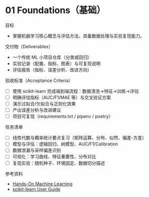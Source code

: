 # 01 Foundations（基础）

目标
- 掌握机器学习核心概念与评估方法，具备数据处理与实验复现能力。

交付物（Deliverables）
- 一个传统 ML 小项目仓库（分类或回归）
- 实验记录（配置、指标、图表）与可复现说明
- 评估报告（指标、误差分析、改进方向）

验收标准（Acceptance Criteria）
- [ ] 使用 scikit-learn 完成端到端流程：数据清洗→特征→训练→评估
- [ ] 明确评估指标（AUC/F1/MAE 等）与交叉验证方案
- [ ] 演示过拟合/欠拟合与正则化效果
- [ ] 产出误差分析与改进建议
- [ ] 项目可复现（requirements.txt / pipenv / poetry）

任务清单
- [ ] 线性代数与概率统计要点复习（矩阵运算、分布、似然、偏差-方差）
- [ ] 模型与评估：逻辑回归、树模型、AUC/F1/Calibration
- [ ] 数据泄漏与采样偏差识别
- [ ] 可视化：学习曲线、特征重要性、分布对比
- [ ] 复现实验：随机种子、环境固定、数据切分描述

参考资料
- [Hands-On Machine Learning](https://www.oreilly.com/library/view/hands-on-machine-learning/9781098125967/)
- [scikit-learn User Guide](https://scikit-learn.org/stable/user_guide.html)